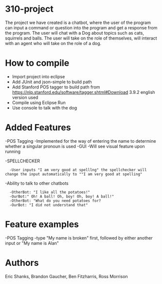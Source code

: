# 310-project
The project we have created is a chatbot, where the user of the program can input a command or question into the program and get a response from the program. The user will chat with a Dog about topics such as cats, squirrels and balls. The user will take on the role of themselves, will interact with an agent who will take on the role of a dog.
# How to compile
- Import project into eclipse
- Add JUnit and json-simple to build path
- Add Stanford POS tagger to build path from https://nlp.stanford.edu/software/tagger.shtml#Download 3.9.2 english version used
- Compile using Eclipse Run
- Use console to talk with the dog


# Added Features

-POS Tagging
      -Implemented for the way of entering the name to determine whether a singular pronoun is used
-GUI
      -Will see visual feature upon running
      
-SPELLCHECKER

      -User inputs "I am very good at spelllng" the spellchecker will change the input automatically to ""I am very good at spelling"
      
-Ability to talk to other chatbots

      -OtherBot: "I like all the potatoes!"
      -OurBot:" Oh! A ball! Oh, boy! Oh, boy! A ball!"
      -OtherBot: "What do you need potatoes for?
      -OurBot: "I did not understand that"
      
      
      
      
# Feature examples

-POS Tagging
      -type "My name is broken" first, followed by either another input or "My name is Alan"

# Authors
Eric Shanks,
Brandon Gaucher,
Ben Fitzharris,
Ross Morrison 
